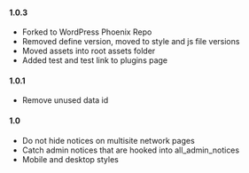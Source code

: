 #### 1.0.3
* Forked to WordPress Phoenix Repo
* Removed define version, moved to style and js file versions
* Moved assets into root assets folder
* Added test and test link to plugins page

#### 1.0.1
* Remove unused data id

#### 1.0
* Do not hide notices on multisite network pages
* Catch admin notices that are hooked into all_admin_notices
* Mobile and desktop styles
